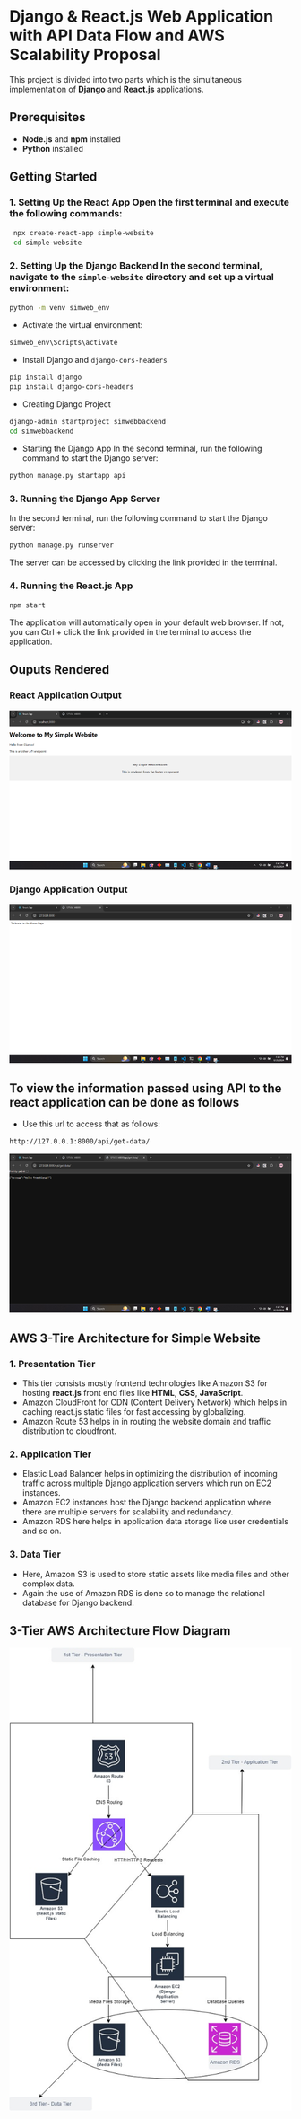 # Django & React.js Web Application with API Data Flow and AWS Scalability Proposal 

This project is divided into two parts which is the simultaneous implementation of **Django** and **React.js** applications.

## Prerequisites 
- **Node.js** and **npm** installed 
- **Python** installed

## Getting Started 
### 1. Setting Up the React App Open the first terminal and execute the following commands:
```bash 
 npx create-react-app simple-website
 cd simple-website
```


### 2. Setting Up the Django Backend In the second terminal, navigate to the `simple-website` directory and set up a virtual environment:
```bash 
python -m venv simweb_env
```
 - Activate the virtual environment:
```bash 
simweb_env\Scripts\activate
```
 - Install Django and `django-cors-headers`
```bash
pip install django
pip install django-cors-headers
```
- Creating Django Project
```bash
django-admin startproject simwebbackend
cd simwebbackend
```
- Starting the Django App
In the second terminal, run the following command to start the Django server:
```bash
python manage.py startapp api
```
### 3. Running the Django App Server
In the second terminal, run the following command to start the Django server:
```bash
python manage.py runserver
```
The server can be accessed by clicking the link provided in the terminal.
### 4. Running the React.js App
```bash
npm start
```
The application will automatically open in your default web browser. If not, you can Ctrl + click the link provided in the terminal to access the application.

## Ouputs Rendered
### React Application Output
![alt text](./images/image.png)

### Django Application Output
![alt text](./images/image-1.png)

## To view the information passed using API to the react application can be done as follows

- Use this url to access that as follows: 
```bash 
http://127.0.0.1:8000/api/get-data/ 
```
![alt text](./images/image-2.png)

## AWS 3-Tire Architecture for Simple Website
### 1. Presentation Tier 
- This tier consists mostly frontend technologies like Amazon S3 for hosting **react.js** front end files like **HTML**, **CSS**, **JavaScript**.
- Amazon CloudFront for CDN (Content Delivery Network) which helps in caching react.js static files for fast accessing by globalizing.
- Amazon Route 53 helps in in routing the website domain and traffic distribution to cloudfront.

### 2. Application Tier 
- Elastic Load Balancer helps in optimizing the distribution of incoming traffic across multiple Django application servers which run on EC2 instances.
- Amazon EC2 instances host the Django backend application where there are multiple servers for scalability and redundancy.
- Amazon RDS here helps in application data storage like user credentials and so on.

### 3. Data Tier 
- Here, Amazon S3 is used to store static assets like media files and other complex data.
- Again the use of Amazon RDS is done so to manage the relational database for Django backend.

## 3-Tier AWS Architecture Flow Diagram
![alt text](./images/AWS-architecture.jpg)
